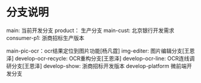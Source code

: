 # 分支说明
main: 当前开发分支
product： 生产分支
main-cust: 北京银行开发需求
consumer-p1: 浙商招标生产版本

main-pic-ocr：ocr结果定位到图片功能[杨凡霆]
img-editer:  图片编辑分支[王恩泽]
develop-ocr-recycle:  OCR重构分支[王恩泽]
develop-ocr-line:  OCR连线调研分支[王恩泽]
develop-show: 浙商招标开发版本
develop-platform 微前端开发分支